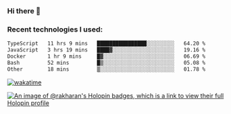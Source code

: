 ### Hi there 👋

### Recent technologies I used:
<!--START_SECTION:waka-->

```txt
TypeScript   11 hrs 9 mins   ████████████████░░░░░░░░░   64.20 %
JavaScript   3 hrs 19 mins   ████▓░░░░░░░░░░░░░░░░░░░░   19.16 %
Docker       1 hr 9 mins     █▓░░░░░░░░░░░░░░░░░░░░░░░   06.69 %
Bash         52 mins         █▒░░░░░░░░░░░░░░░░░░░░░░░   05.08 %
Other        18 mins         ▒░░░░░░░░░░░░░░░░░░░░░░░░   01.78 %
```

<!--END_SECTION:waka-->
[![wakatime](https://wakatime.com/badge/user/fe50d444-0cee-4d14-a0b3-b9e8509eb4d0.svg)](https://wakatime.com/@fe50d444-0cee-4d14-a0b3-b9e8509eb4d0)

[![An image of @rakharan's Holopin badges, which is a link to view their full Holopin profile](https://holopin.me/rakharan)](https://holopin.io/@rakharan)
